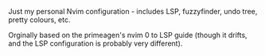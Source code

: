 Just my personal Nvim configuration - includes LSP, fuzzyfinder, undo tree, pretty colours, etc. 


Orginally based on the primeagen's nvim 0 to LSP guide (though it drifts, and the LSP configuration is probably very different).

